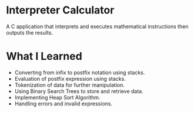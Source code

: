 # Interpreter Calculator

A C application that interprets and executes mathematical instructions then outputs the results.

# What I Learned

* Converting from infix to postfix notation using stacks.
* Evaluation of postfix expression using stacks.
* Tokenization of data for further manipulation. 
* Using Binary Search Trees to store and retrieve data.
* Implementing Heap Sort Algorithm.
* Handling errors and invalid expressions.

